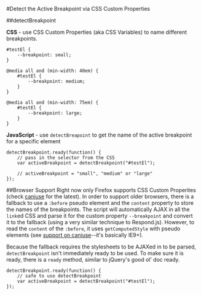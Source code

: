 #Detect the Active Breakpoint via CSS Custom Properties

##detectBreakpoint

**CSS** - use CSS Custom Properties (aka CSS Variables) to name different breakpoints.

	#testEl {
		--breakpoint: small;
	}
	
	@media all and (min-width: 40em) {
		#testEl {
			--breakpoint: medium;
		}
	}
	
	@media all and (min-width: 75em) {
		#testEl {
			--breakpoint: large;
		}
	}

**JavaScript** - use `detectBreapoint` to get the name of the active breakpoint for a specific element

	detectBreakpoint.ready(function() {
		// pass in the selector from the CSS
		var activeBreakpoint = detectBreakpoint("#testEl");
		
		// activeBreakpoint = "small", "medium" or "large"
	});
	
##Browser Support
Right now only Firefox supports CSS Custom Properites (check [caniuse](http://caniuse.com/#feat=css-variables) for the latest). In order to support older browsers, there is a fallback to use a `:before` pseudo element and the `content` property to store the names of the breakpoints. The script will automatically AJAX in all the `link`ed CSS and parse it for the custom property `--breakpoint` and convert it to the fallback (using a very similar technique to Respond.js). However, to read the `content` of the `:before`, it uses `getComputedStyle` with pseudo elements (see [support on caniuse](http://caniuse.com/#feat=getcomputedstyle)--it's basically IE9+).

Because the fallback requires the stylesheets to be AJAXed in to be parsed, `detectBreakpoint` isn't immediately ready to be used. To make sure it is ready, there is a `ready` method, similar to jQuery's good ol' doc ready.

	detectBreakpoint.ready(function() {
		// safe to use detectBreakpoint
		var activeBreakpoint = detectBreakpoint("#testEl");
	});